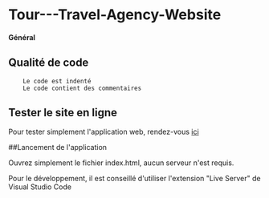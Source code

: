 # Tour---Travel-Agency-Website

#### Général
## Qualité de code
```
    Le code est indenté
    Le code contient des commentaires
```
## Tester le site en ligne

Pour tester simplement l'application web, rendez-vous [ici](https://othmanboutab.github.io/Tour-Travel-Agency-Website/)

##Lancement de l'application

Ouvrez simplement le fichier index.html, aucun serveur n'est requis.

Pour le développement, il est conseillé d'utiliser l'extension "Live Server" de Visual Studio Code
